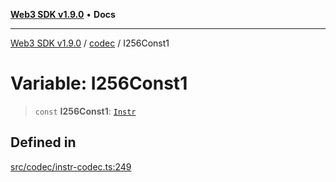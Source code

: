 [**Web3 SDK v1.9.0**](../../../README.md) • **Docs**

***

[Web3 SDK v1.9.0](../../../globals.md) / [codec](../README.md) / I256Const1

# Variable: I256Const1

> `const` **I256Const1**: [`Instr`](../type-aliases/Instr.md)

## Defined in

[src/codec/instr-codec.ts:249](https://github.com/Mystic-Nayy/alephium-web3/blob/ee41f5e0e7d7fb0b155fe62f05b2ac03772895ca/packages/web3/src/codec/instr-codec.ts#L249)

